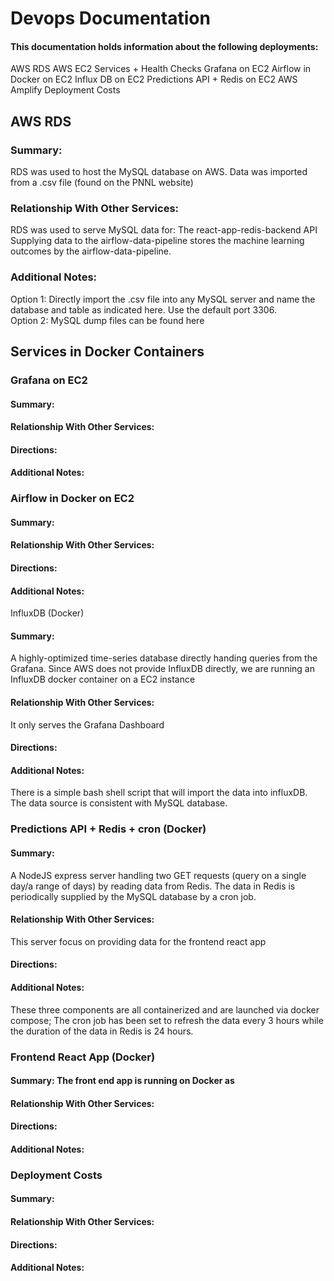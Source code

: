 # Devops Documentation

#### This documentation holds information about the following deployments:

AWS RDS
AWS EC2 Services + Health Checks
Grafana on EC2
Airflow in Docker on EC2
Influx DB on EC2
Predictions API + Redis on EC2
AWS Amplify
Deployment Costs

## AWS RDS
### Summary: 
RDS was used to host the MySQL database on AWS. Data was imported from a .csv file (found on the PNNL website)

### Relationship With Other Services: 
RDS was used to serve MySQL data for:
The react-app-redis-backend API
Supplying data to the airflow-data-pipeline
stores the machine learning outcomes by the airflow-data-pipeline.


### Additional Notes: 
Option 1: Directly import the .csv file into any MySQL server and name the database and table as indicated here. Use the default port 3306.  
Option 2: MySQL dump files can be found here 

## Services in Docker Containers

### Grafana on EC2
#### Summary: 
#### Relationship With Other Services:
#### Directions:
#### Additional Notes:

### Airflow in Docker on EC2
#### Summary:
#### Relationship With Other Services:
#### Directions:
#### Additional Notes:

InfluxDB (Docker)
#### Summary: 
A highly-optimized time-series database directly handing queries from the Grafana. Since AWS does not provide InfluxDB directly, we are running an InfluxDB docker container on a EC2 instance
#### Relationship With Other Services: 
It only serves the Grafana Dashboard
#### Directions:
#### Additional Notes: 
There is a simple bash shell script that will import the data into influxDB. The data source is consistent with MySQL database.

### Predictions API + Redis + cron (Docker)
#### Summary: 
A NodeJS express server handling two GET requests (query on a single day/a range of days) by reading data from Redis. The data in Redis is periodically supplied by the MySQL database by a cron job.
#### Relationship With Other Services: 
This server focus on providing data for the frontend react app
#### Directions:
#### Additional Notes: 
These three components are all containerized and are launched via docker compose; The cron job has been set to refresh the data every 3 hours while the duration of the data in Redis is 24 hours.

### Frontend React App (Docker)
#### Summary: The front end app is running on Docker as
#### Relationship With Other Services:
#### Directions:
#### Additional Notes:

### Deployment Costs
#### Summary:
#### Relationship With Other Services:
#### Directions:
#### Additional Notes:
